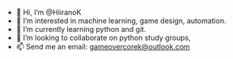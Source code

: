 - 👋 Hi, I’m @HiiranoK
- 👀 I’m interested in machine learning, game design, automation.
- 🌱 I’m currently learning python and git.
- 💞️ I’m looking to collaborate on python study groups,
- 📫 Send me an email: gameovercorek@outlook.com

<!---
HiiranoK/HiiranoK is a ✨ special ✨ repository because its `README.md` (this file) appears on your GitHub profile.
You can click the Preview link to take a look at your changes.
--->
